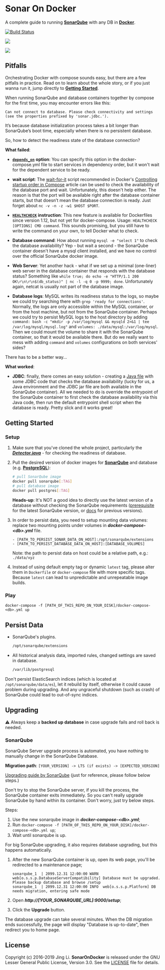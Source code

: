 # Sonar On Docker

A complete guide to running [**SonarQube**](http://www.sonarqube.org) with any DB in [**Docker**](http://www.docker.com).

[![Build Status](https://travis-ci.org/thyrlian/SonarOnDocker.svg?branch=master)](https://travis-ci.org/thyrlian/SonarOnDocker)

<a href="http://www.sonarqube.org"><img src="https://raw.githubusercontent.com/thyrlian/SonarOnDocker/master/assets/sonarqube.png"/></a>

<a href="http://www.docker.com"><img src="https://raw.githubusercontent.com/thyrlian/SonarOnDocker/master/assets/docker.png"/></a>

## Pitfalls

Orchestrating Docker with compose sounds easy, but there are a few pitfalls in practice.  Read on to learn about the whole story, or if you just wanna run it, jump directly to [**Getting Started**](https://github.com/thyrlian/SonarOnDocker/blob/master/README.md#getting-started).

When running SonarQube and database containers together by compose for the first time, you may encounter errors like this:

```console
Can not connect to database. Please check connectivity and settings (see the properties prefixed by 'sonar.jdbc.').
```

It’s because database initialization process takes a bit longer than SonarQube’s boot time, especially when there is no persistent database.

So, how to detect the readiness state of the database connection?

**What failed**:

* [**`depends_on`**](https://docs.docker.com/compose/compose-file/#depends_on) **option**: You can specify this option in the docker-compose.yml file to start services in dependency order, but it won't wait for the dependent service to be ready.

* **wait script**: The [wait-for-it](https://github.com/vishnubob/wait-for-it) script recommended in Docker's [Controlling startup order in Compose](https://docs.docker.com/compose/startup-order/) article can be used to check the availability of the database port and wait.  Unfortunately, this doesn't help either.  The reason is that the port will be available right after the database container starts, but that doesn’t mean the database connection is ready.  Just forget about `nc -v -n -z -w1 $HOST $PORT`.

* [**`HEALTHCHECK`**](https://docs.docker.com/engine/reference/builder/#healthcheck) **instruction**: This new feature is available for Dockerfiles since version 1.12, but not yet for docker-compose.  Usage: `HEALTHCHECK [OPTIONS] CMD command`.  This sounds promising, but you still have to write the command on your own, to tell Docker what to check.

* **Database command**: How about running `mysql -e "select 1"` to check the database availability?  Yep - but wait a second - the SonarQube container doesn't have a mysql client installed, and we have no control over the official SonarQube docker image.

* **Web Server**: Yet another hack - what if we set up a minimal (one-liner) web server in the database container that responds with the database status?  Something like `while true; do echo -e "HTTP/1.1 200 OK\r\n\r\n$(db_status)" | nc -l -q 0 -p 9999; done`.  Unfortunately again, netcat is usually not part of the database image.

* **Database logs**: MySQL writes its readiness status to the logs, so maybe we could try searching there with `grep 'ready for connections'`.  Normally, the logs are only accessible within the MySQL container, or from the host machine, but not from the SonarQube container.  Perhaps we could try to persist MySQL logs to the host directory by adding `command: bash -c "mkdir -p /var/log/mysql && mysqld 2>&1 | tee /var/log/mysql/mysql.log"` and `volumes: ./data/mysql:/var/log/mysql`.  Then we could mount the volume to share it with the SonarQube container, so that it would be available there.  But do we really want to mess with adding `command` and `volumes` configurations on both services' sides?

There has to be a better way…

**What worked**:

* **JDBC**: finally, there comes an easy solution - creating a [Java file](https://github.com/thyrlian/SonarOnDocker/blob/master/data/sonarqube/docker/com/basgeekball/db/Detector.java) with some JDBC code that checks the database availability (lucky for us, a Java environment and the JDBC jar file are both available in the SonarQube container).  All we needed to do is override the entrypoint of the SonarQube container to first check the database availability via this Java code, then run the default entrypoint shell script when the database is ready. Pretty slick and it works great!

## Getting Started

### Setup

1. Make sure that you've cloned the whole project, particularly the [***Detector.java***](https://github.com/thyrlian/SonarOnDocker/blob/master/data/sonarqube/docker/com/basgeekball/db/Detector.java) - for checking the readiness of database.

2. Pull the desired version of docker images for [**SonarQube**](https://hub.docker.com/_/sonarqube/) and database (e.g. [**PostgreSQL**](https://hub.docker.com/_/postgres)):

    ```bash
    # pull SonarQube image
    docker pull sonarqube[:TAG]
    # pull database image
    docker pull postgres[:TAG]
    ```

    **Heads-up**: It's NOT a good idea to directly use the latest version of a database without checking the SonarQube requirements ([prerequisite](https://docs.sonarqube.org/latest/requirements/requirements/) for the latest SonarQube version, or [docs](https://docs.sonarqube.org/latest/previous-versions/) for previous versions).

3. In order to persist data, you need to setup mounting data volumes: replace two mounting points under volumes in ***docker-compose-\<db\>.yml*** file.

    ```
    - [PATH_TO_PERSIST_SONAR_DATA_ON_HOST]:/opt/sonarqube/extensions
    - [PATH_TO_PERSIST_DATABASE_DATA_ON_HOST]:[DATABASE_VOLUMES]
    ```

    Note: the path to persist data on host could be a relative path, e.g.: `./data/xyz`

4. Instead of using default empty tag or dynamic `latest` tag, please alter them in `Dockerfile` or `docker-compose` file with more specific tags.  Because `latest` can lead to unpredictable and unrepeatable image builds.

### Play

```console
docker-compose -f [PATH_OF_THIS_REPO_ON_YOUR_DISK]/docker-compose-<db>.yml up
```

## Persist Data

* SonarQube's plugins.

    ```bash
    /opt/sonarqube/extensions
    ```

* All historical analysis data, imported rules, changed settings are saved in database.

    ```bash
    /var/lib/postgresql
    ```

Don't persist ElasticSearch indices (which is located at `/opt/sonarqube/data/es`), let it rebuild by itself, otherwise it could cause problem during upgrading.  And any ungraceful shutdown (such as crash) of SonarQube could lead to out-of-sync indices.

## Upgrading

⚠ Always keep a **backed up database** in case upgrade fails and roll back is needed.

### SonarQube

SonarQube Server upgrade process is automated, you have nothing to manually change in the SonarQube Database.

**Migration path**: `[YOUR_VERSION] -> LTS (if exists) -> [EXPECTED_VERSION]`

[Upgrading guide by SonarQube](http://docs.sonarqube.org/display/SONAR/Upgrading) (just for reference, please follow below steps.)

Don't try to stop the SonarQube server, if you kill the process, the SonarQube container exits immediately.  So you can't really upgrade SonarQube by hand within its container.  Don't worry, just try below steps.

Steps:

1. Use the new sonarqube image in ***docker-compose-\<db\>.yml***;
2. Run `docker-compose -f [PATH_OF_THIS_REPO_ON_YOUR_DISK]/docker-compose-<db>.yml up`;
3. Wait until sonarqube is up.

For big SonarQube upgrading, it also requires database upgrading, but this happens automatically.

1. After the new SonarQube container is up, open its web page, you'll be redirected to a maintenance page;

    ```console
    sonarqube_1  | 2099.12.31 12:00:00 WARN  web[o.s.s.p.DatabaseServerCompatibility] Database must be upgraded. Please backup database and browse /setup
    sonarqube_1  | 2099.12.31 12:00:00 INFO  web[o.s.s.p.Platform] DB needs migration, entering safe mode
    ```

2. Open ***http://[YOUR_SONARQUBE_URL]:9000/setup***;

3. Click the **Upgrade** button.

The database upgrade can take several minutes.  When the DB migration ends successfully, the page will display "Database is up-to-date", then redirect you to home page.

## License

Copyright (c) 2016-2019 Jing Li. **SonarOnDocker** is released under the GNU Lesser General Public License, Version 3.0. See the [LICENSE](https://github.com/thyrlian/SonarOnDocker/blob/master/LICENSE) file for details.